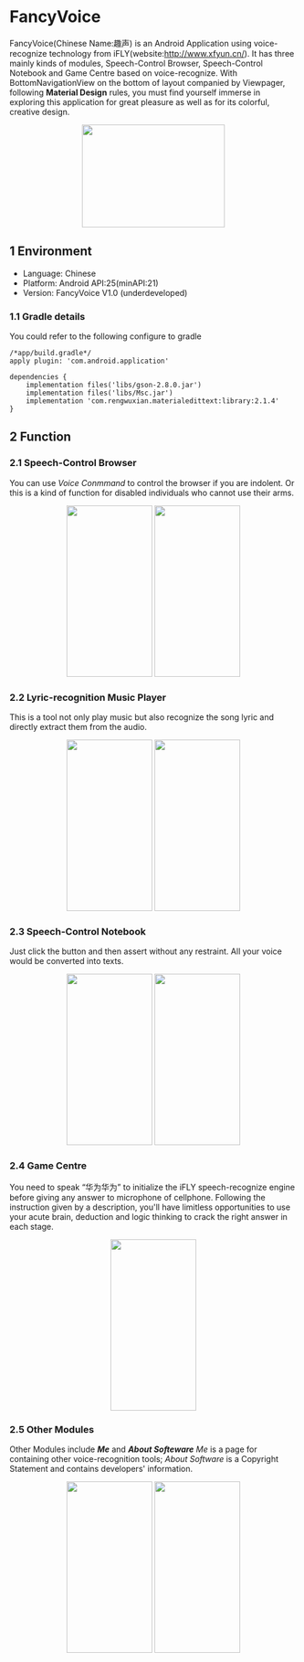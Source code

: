 # FancyVoice
FancyVoice(Chinese Name:趣声) is an Android Application using voice-recognize technology from iFLY(website:http://www.xfyun.cn/). It has three mainly kinds of modules, Speech-Control Browser, Speech-Control Notebook and Game Centre based on voice-recognize. With BottomNavigationView on the bottom of layout companied by Viewpager, following **Material Design** rules, you must find yourself immerse in exploring this application for great pleasure as well as for its colorful, creative design.

<div align=center>
    <img width="250" height="180" src="https://github-1252789527.cos.ap-shanghai.myqcloud.com/FancyVoice/logo.png"/>
</div>

## 1 Environment
* Language: Chinese
* Platform: Android API:25(minAPI:21)
* Version: FancyVoice V1.0 (underdeveloped)
### 1.1 Gradle details
You could refer to the following configure to gradle

```
/*app/build.gradle*/
apply plugin: 'com.android.application'

dependencies {
    implementation files('libs/gson-2.8.0.jar')
    implementation files('libs/Msc.jar')
    implementation 'com.rengwuxian.materialedittext:library:2.1.4'
}
```


## 2 Function
### 2.1 Speech-Control Browser
You can use *Voice Conmmand* to control the browser if you are indolent. Or this is a kind of function for disabled individuals who cannot use their arms.
<div align=center>
    <img width="150" height="300" src="https://github-1252789527.cos.ap-shanghai.myqcloud.com/FancyVoice/browser1.jpg"/>
    <img width="150" height="300" src="https://github-1252789527.cos.ap-shanghai.myqcloud.com/FancyVoice/browser2.jpg"/>
</div>

### 2.2 Lyric-recognition Music Player
This is a tool not only play music but also recognize the song lyric and directly extract them from the audio.
<div align=center>
    <img width="150" height="300" src="https://github-1252789527.cos.ap-shanghai.myqcloud.com/FancyVoice/music_player1.jpg"/>
    <img width="150" height="300" src="https://github-1252789527.cos.ap-shanghai.myqcloud.com/FancyVoice/music_player2.jpg"/>
</div>

### 2.3 Speech-Control Notebook
Just click the button and then assert without any restraint. All your voice would be converted into texts.
<div align=center>
    <img width="150" height="300" src="https://github-1252789527.cos.ap-shanghai.myqcloud.com/FancyVoice/notebook1.jpg"/>
    <img width="150" height="300" src="https://github-1252789527.cos.ap-shanghai.myqcloud.com/FancyVoice/notebook2.jpg"/>
</div>

### 2.4 Game Centre
You need to speak “华为华为” to initialize the iFLY speech-recognize engine before giving any answer to microphone of cellphone. Following the instruction given by a description, you'll have limitless opportunities to use your acute brain, deduction and logic thinking to crack the right answer in each stage.
<div align=center>
  <img width="150" height="300" src="https://github-1252789527.cos.ap-shanghai.myqcloud.com/FancyVoice/game.jpg"/>
</div>

### 2.5 Other Modules
Other Modules include ***Me*** and ***About Softeware***
*Me* is a page for containing other voice-recognition tools;
*About Software* is a Copyright Statement and contains developers' information.
<div align=center>
  <img width="150" height="300" src="https://github-1252789527.cos.ap-shanghai.myqcloud.com/FancyVoice/me.jpg"/>
  <img width="150" height="300" src="https://github-1252789527.cos.ap-shanghai.myqcloud.com/FancyVoice/about_software.jpg"/>
</div>

